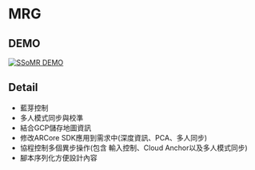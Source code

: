 # MRG

## DEMO

[![SSoMR DEMO](https://img.youtube.com/vi/ID05CMPcqbk/0.jpg)](https://youtu.be/ID05CMPcqbk)

## Detail

- 藍芽控制
- 多人模式同步與校準
- 結合GCP儲存地圖資訊
- 修改ARCore SDK應用到需求中(深度資訊、PCA、多人同步)
- 協程控制多個異步操作(包含 輸入控制、Cloud Anchor以及多人模式同步)
- 腳本序列化方便設計內容
